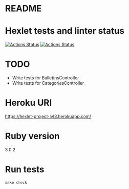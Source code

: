 # README

Hexlet tests and linter status
==============================
[![Actions Status](https://github.com/vladimir-kozyrev/rails-project-lvl3/workflows/hexlet-check/badge.svg)](https://github.com/vladimir-kozyrev/rails-project-lvl3/actions)
[![Actions Status](https://github.com/vladimir-kozyrev/rails-project-lvl3/workflows/rails/badge.svg)](https://github.com/vladimir-kozyrev/rails-project-lvl3/actions)

TODO
====
* Write tests for BulletinsController
* Write tests for CategoriesController

Heroku URI
==========
https://hexlet-project-lvl3.herokuapp.com/

Ruby version
============
3.0.2

Run tests
=========
```
make check
```
